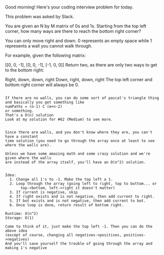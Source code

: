 Good morning! Here's your coding interview problem for today.

This problem was asked by Slack.

You are given an N by M matrix of 0s and 1s. Starting from the top left corner, how many ways are there to reach the bottom right corner?

You can only move right and down. 0 represents an empty space while 1 represents a wall you cannot walk through.

For example, given the following matrix:

[[0, 0, -1],
 [0, 0, -1],
 [-1, 0, 0]]
Return two, as there are only two ways to get to the bottom right:

Right, down, down, right
Down, right, down, right
The top left corner and bottom right corner will always be 0.

~~~~~~~~~~~~~~~~~~~~~~~~~~~~~~~

If there are no walls, you can do some sort of pascal's triangle thing
and basically you get something like
numPaths = (n-1) C (m+n-2)
or something.
That's a O(n) solution
Look at my solution for #62 (Medium) to see more.


Since there are walls, and you don't know where they are, you can't have a constant
time solution (you need to go through the array once at least to see where the walls are).

Unless we have some amazing math and some crazy solution and we're given where the walls
are instead of the array itself, you'll have an O(n^2) solution.


Idea:
  1. Change all 1's to -1. Make the top left a 1.
  2. Loop through the array (going left to right, top to bottom... or
       top->bottom, left->right it doesn't matter)
  3. If current is negative, skip
  4. If right exists and is not negative, then add current to right.
  5. If bot exists and is not negative, then add current to bot.
  6. Once loop is done, return result of bottom right.

Runtime: O(n^2)
Storage: O(1)

Come to think of it, just make the top left -1. Then you can do the above idea
(except of course, changing all negatives->positives, positives->negatives)
And you'll save yourself the trouble of going through the array and making 1's negative